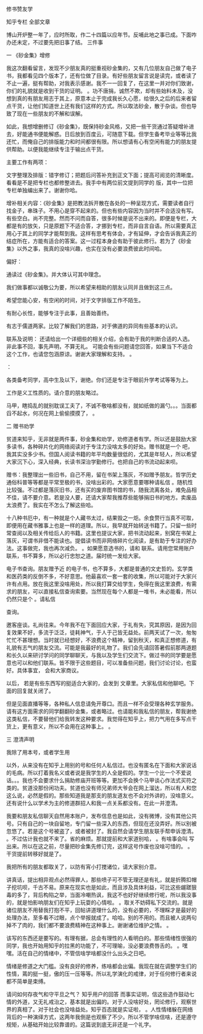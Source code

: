  
 修书赞友学 
 
 
 
 
 
 知乎专栏 全部文章 
 
 

博山开炉整一年了，应时所取，作二十四篇以应年节。反哺此地之事已成。下面咋办还未定，不过要先把旧事了结。 
三件事

一 《砂金集》增修


我这次翻看留言，发现不少朋友真的挺重视砂金集的，又有几位朋友自己做了电子书，我都看见四个版本了，还有位做了目录。有好些朋友留言说是读完，或者读了不止一遍，挺有帮助，对我表示感谢。我不一一回复了，在这里一并对你们致谢，你们的礼貌就是收到干货的证明。 。功不唐捐，诚然不欺，却有些始料未及，没想到真的有朋友用志于其上，原意本止于完成我长久心愿，给很久之后的后来者留点干货，让他们知道世上还有我们这样的方式。所以取法砂金，散于杂谈。但也导致了现在一些朋友的不解和误解。

如此，我想增删修订《砂金集》，既保持砂金风格，又把一些干货通过答疑增补进去，好能通书便能解惑。日后放到百度云，可随意下载。但学生备考毕业等等比我还忙，而俺自己的排版能力和时间都很有限。所以想请有心有空闲有能力的朋友提供帮助。以便我能继续专注于输出点干货。 


主要工作有两项：

 文字整理及排版：错字修订；把题后问答补充到正文下面；提高可阅览的清晰度。看看是不是把专栏也都修整进去。我手中有两位前文提到同学的 版，其中一位把专栏单独编出来了。谢谢你哈。 

 增补相关内容：《砂金集》是把教法拆开散在各处的一种呈现方式，需要读者自行找金子，串珠子。不用心是穿不起来的。但也有些内容因为当时并不合适没有写。有些空白。尚不完整。然而不问而自答，很多时候是说不出来的。即便是专栏，大都是有的放矢，只是原题下不适合答，才挪到专栏，而非自言自语。所以需要真正用心于其上的同学才能帮到我。这样有思考有体会，才有延伸，才会告诉我真正的结症所在，方能有适合的答案。这一过程本身会有助于彼此修行。若为了《砂金集》以外之事，我真的没啥兴趣，也实在没有必要浪费彼此时间哈。 

偏好：

 通读过《砂金集》。并大体认可其中理念。

 我们做事都以诚敬公为要，所以希望来相助的朋友认同并且做到这三点。

 希望您能心安，有空闲的时间，对于文字排版工作不陌生。

 有耐心长性，能够专注于此事，且善始善终。

 有志于儒道两家。比较了解我们的思路，对于佛道的异同有些基本的认识。


联系及说明：
还请给出一个详细些的相关介绍，会有助于我的判断合适的人选。 非此事不回，事先声明，不算无礼。 可能会有些问题请您回答，如果当下不适合这个工作，也请您包涵原谅。谢谢大家理解和支持。 。

 ：

 各类备考同学，高中生及以下，谢绝。你们还是专注于眼前升学考试等等为上。

 工作是义工性质的。请介意的朋友略过。

 马甲，瞎捣乱的就别耽误工夫了，不诚不敬啥都没有，就如纸做的漏勺。。。当面都舀不起水，何况在网上偷偷摸摸了， 。


二 赠书劝学

贫道来知乎，无非就是两件事，砂金集和劝学，劝修道者有学。所以还是鼓励大家多读书，各种碎片化的网络阅读对于专注力没啥太多的好处。赠书就是一个 吧，我其实没多少书。但国人阅读书籍的年平均数量很低的，尤其是年轻人，所以希望大家沉下心，深入经典，长读书深治学勤修行。也把自己的书流动起来呗。

 赠书：我整理出一些旧书，自己不用，留在书架上落灰，不如赠予朋友。哲学历史通俗科普等等都是平常至极的书，没啥出彩的。大家愿意要哪种请私信 。随机性比较强。不过都是落灰旧书，还有买的废弃图书馆的书，随我流离各处，难免品相不佳，请不要介意。若是没人要，还请大家帮我推荐些能够捐旧书的地方。卖废品太浪费了。我实在不怎么了解这些哈。 

十八种书厄中，有一种就是个人藏书太过，结果毁之一炬。余食赘行当真不可取，即便用在藏书雅事上也是一样的道理。所以，我早就开始转送书籍了。只留一些时常查阅以及相关传给后人的书籍。这里也提议大家，把书流动起来，别窝在书架上落灰，可谓书非借不能读也。提倡读书而非网络碎片化阅读，是有助于专注的好办法。这事做完，我也再次减负。 。如果愿意选书的，请和 联系。请用您常用账户联系，书不算多，所以必行忠恕之道。届时统一发给大家。

 电子书查询。朋友赠予近 的电子书，也不算多，大都是普通的文史哲的。玄学类和医药类的反倒不多，不好意思。他最喜欢一套一套的收集，所以可能对于大家兴许有点用。放在我这里没啥用处，所以我打算交给学生，免得在我这里浪费，有需求的朋友，可以直接私信查询索要。当然现在每个人都是一堆书，未必能看，所以仍然只是个 。请私信
 
 查询。

 邀客座谈。礼尚往来。今年我不在下面回应大家，于礼有失，究其原因，是因为回复效果不好，多流于泛泛，徒耗神气，于人于己皆无益处。前两天试了一次，匆匆忙忙不甚理想。当时就已经想好，不浪费这个精神，留到秋天，和真正想修道，有礼貌有志气的朋友交流。可能是我最好的礼物了。我们会先请回答暑假前那两道题和长久以来研讨学问的同学聊聊天，与我以及学生们交流下。做过书的同学要是愿意也可以和他们联系。皆不限于这些题目，可以准备些问题，我们讨论讨论，也蛮好。具体事宜， 会和大家商议。

以后， 若是有些东西写的挺适合大家的，会发到 文章里。大家私信和他聊吧。下面的回复就关闭了。

但是见面直播等等，各种私人信息请免开尊口。而且一样不会受理各种玄学服务。请有这方面需求的同学翻翻砂金集，或者略过。也请能和我私信的朋友，帮我谢绝这类私信，不要替他们给我转发这种要求。我觉得在知乎上，把力气用在多写点干货上，更有意义，所以不会用在这种事上。 。



三 澄清声明

我除了用本号，或者学生用
 
 以外，从来没有在知乎上用别的号和任何人私信过。也没有匿名在下面和大家说话的毛病。所以打着我名义或者说是我学生的人全是假的。学生一个比一个不爱说话。。。我也不会要求什么捐助修庙开班等等。更加不会换个马甲谈心作法式买符之类的。贫道没那份闲功夫。贫道也没有师兄弟师大爷会在网上溜达，所以有人和您这么说，必然是假的。那些知道我是那支的朋友道友也不会对外讲的，没啥意义。还有说什么以学术为主的修道群招人和我一点关系都没有。在此一并澄清。

我要和朋友私信聊天自然用本账户，发布信息也是如此，没有微博，没有其他公共号。只有自己的一块自留地，专门留一些深入的东西，但现在还没弄好。所以别被忽悠了。若是这个号被盗了，或者被封了。我自然会请学生朋友联手帮申诉澄清。 。不过估计我也就不来了。省的麻烦。那就提前和大家道别哈， 。有啥事会叫 写出来。所以在这之前，尽量把砂金集先修订完，这样这号作废也没啥可惜的。 。干货提前转移好就是了。

我把所有的朋友都取关了，以防有宵小打搅诸位，请大家别介意。

讲真话，提出相异观点必然得罪人，那些喷子可不管无理还是有礼，就是折腾扣帽子挖坑呗，千古不易。原来在现实也是如此，而且涉及具体利益，可比这些龌蹉狠毒的多了，背后构陷之举，当面冷嘲热讽，我这不也好好继续修行呢，所以我没事的，就是怕影响朋友们在知乎上玩耍的心情啦。 。取关不妨碍私下交流的。就是诸位朋友不用替我打抱不平，回帖讲道理什么的，没有必要的，不理睬才是最好的处理办法，至多看不过眼，点个举报就成了。哈哈。别的不用的。而且被人说两句掉不了肉的，我们都不要浪费精神在这种事上。谢谢诸位维护之情。 。

该写的东西还是要写的。有理有据，总会有理性的人看明白的。那些情绪性很强的同学，我也开始用知乎的拉黑的功能了，不可理喻，没必要浪费唇舌的。 。嘿嘿。活在自己的情绪中，不管信啥学啥都没什么出头之日吧。

情绪是修道之大门槛。没有良好的修养，练啥都会出偏。我现在就在调整学生们的性情，蔫的挺一挺，傲的压一压等等。所以礼学演化的戒律，对于任何修行者来说都不简单是束缚。



请问如何存夜气和守平旦之气？ 知乎用户的回答
而事实证明，信这些造作鼓动七情的外道，又无礼戒治之，基本就是出偏的。对于人没啥好处，罔论修行，观察世界的真相了。对于社会也没啥益处。知乎百态就是实证啦， 。人性情绪躲在网络背后的一种演绎方式，这两年我倒是也观察了不少。所以不管学啥信啥，还是遵守规矩，从基础开始比较靠谱的。这篇说到底无非还是一个礼字。 